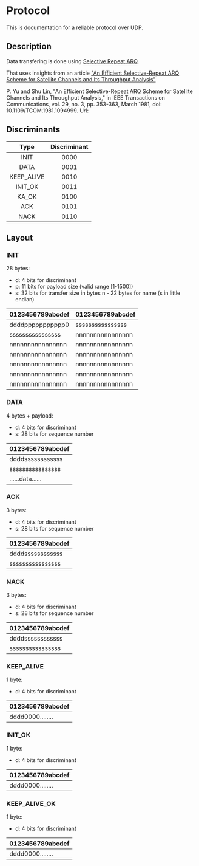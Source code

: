 # Protocol

This is documentation for a reliable protocol over UDP.

<!--  TODO: Should I have a checksum? -->
<!--  TODO: After it done, add a message that it is not designed for cases where packets could be cloned -->

## Description

Data transfering is done using
[Selective Repeat ARQ](https://en.wikipedia.org/wiki/Selective_Repeat_ARQ).

That uses insights from an article
["An Efficient Selective-Repeat ARQ Scheme for Satellite Channels and Its Throughput Analysis"](https://ieeexplore.ieee.org/document/1094999)

P. Yu and Shu Lin, "An Efficient Selective-Repeat ARQ Scheme for Satellite
Channels and Its Throughput Analysis," in IEEE Transactions on Communications,
vol. 29, no. 3, pp. 353-363, March 1981, doi: 10.1109/TCOM.1981.1094999. Url:

## Discriminants

|    Type    | Discriminant |
| :--------: | :----------: |
|    INIT    |     0000     |
|    DATA    |     0001     |
| KEEP_ALIVE |     0010     |
|  INIT_OK   |     0011     |
|   KA_OK    |     0100     |
|    ACK     |     0101     |
|    NACK    |     0110     |

## Layout

### INIT

28 bytes:

- d: 4 bits for discriminant
- p: 11 bits for payload size (valid range [1-1500])
- s: 32 bits for transfer size in bytes n - 22 bytes for name
(s in little endian)

| 0123456789abcdef | 0123456789abcdef |
| ---------------- | ---------------- |
| ddddppppppppppp0 | ssssssssssssssss |
| ssssssssssssssss | nnnnnnnnnnnnnnnn |
| nnnnnnnnnnnnnnnn | nnnnnnnnnnnnnnnn |
| nnnnnnnnnnnnnnnn | nnnnnnnnnnnnnnnn |
| nnnnnnnnnnnnnnnn | nnnnnnnnnnnnnnnn |
| nnnnnnnnnnnnnnnn | nnnnnnnnnnnnnnnn |
| nnnnnnnnnnnnnnnn | nnnnnnnnnnnnnnnn |

### DATA

4 bytes + payload:

- d: 4 bits for discriminant
- s: 28 bits for sequence number

| 0123456789abcdef |
| ---------------- |
| ddddssssssssssss |
| ssssssssssssssss |
| ......data...... |

### ACK

3 bytes:

- d: 4 bits for discriminant
- s: 28 bits for sequence number

| 0123456789abcdef |
| ---------------- |
| ddddssssssssssss |
| ssssssssssssssss |

### NACK

3 bytes:

- d: 4 bits for discriminant
- s: 28 bits for sequence number

| 0123456789abcdef |
| ---------------- |
| ddddssssssssssss |
| ssssssssssssssss |

### KEEP_ALIVE

1 byte:

- d: 4 bits for discriminant

| 0123456789abcdef |
| ---------------- |
| dddd0000........ |

### INIT_OK

1 byte:

- d: 4 bits for discriminant

| 0123456789abcdef |
| ---------------- |
| dddd0000........ |

### KEEP_ALIVE_OK

1 byte:

- d: 4 bits for discriminant

| 0123456789abcdef |
| ---------------- |
| dddd0000........ |
